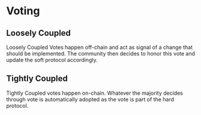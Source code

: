 # Voting

##  **Loosely Coupled**

Loosely Coupled Votes happen off-chain and act as signal of a change that should be implemented. The community then decides to honor this vote and update the soft protocol accordingly.

##  **Tightly Coupled**

Tightly Coupled votes happen on-chain. Whatever the majority decides through vote is automatically adopted as the vote is part of the hard protocol.

